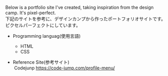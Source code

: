 Below is a portfolio site I've created, taking inspiration from the design camp. It's pixel-perfect.  
下記のサイトを参考に、デザインカンプから作ったポートフォリオサイトです。ピクセルパーフェクトにしています。

- Programming languag(使用言語)  
  - HTML  
  - CSS  

- Reference Site(参考サイト)  
&nbsp;Codejunp  https://code-jump.com/profile-menu/
